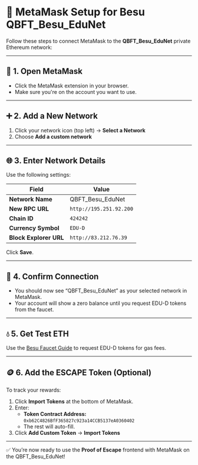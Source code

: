 # 🦊 MetaMask Setup for Besu QBFT_Besu_EduNet

Follow these steps to connect MetaMask to the **QBFT_Besu_EduNet** private Ethereum network:

---

## 🔧 1. Open MetaMask

- Click the MetaMask extension in your browser.
- Make sure you're on the account you want to use.

---

## ➕ 2. Add a New Network

1. Click your network icon (top left) → **Select a Network**
2. Choose **Add a custom network**

---

## 🌐 3. Enter Network Details

Use the following settings:

| Field                     | Value                                       |
|--------------------------|----------------------------------------------|
| **Network Name**         | QBFT_Besu_EduNet                             |
| **New RPC URL**          | `http://195.251.92.200`                      |
| **Chain ID**             | `424242`                                     |
| **Currency Symbol**      | `EDU-D`                                      |
| **Block Explorer URL**   | `http://83.212.76.39`                        |

Click **Save**.

---

## 🧪 4. Confirm Connection

- You should now see “QBFT_Besu_EduNet” as your selected network in MetaMask.
- Your account will show a zero balance until you request EDU-D tokens from the faucet.

---

## 💧 5. Get Test ETH

Use the [Besu Faucet Guide](https://github.com/DimiKog/proof-of-escape/blob/main/guides/info-for-besu-faucet.md) to request EDU-D tokens for gas fees.

---

## 🪙 6. Add the ESCAPE Token (Optional)

To track your rewards:

1. Click **Import Tokens** at the bottom of MetaMask.
2. Enter:
   - **Token Contract Address:** `0xb62C4826BfF365827c923a14CCB5137eA0360402`
   - The rest will auto-fill.
3. Click **Add Custom Token** → **Import Tokens**

---

✅ You’re now ready to use the **Proof of Escape** frontend with MetaMask on the QBFT_Besu_EduNet!
